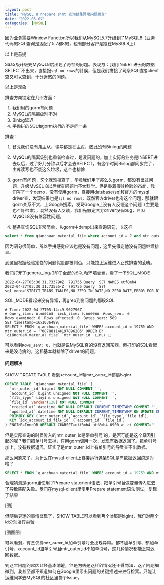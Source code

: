 ```yaml
---
layout: post
title: "MySQL 8 Prepare stmt 查询结果异常问题排查"
date: "2022-05-05"
categories: [MySQL]
---
```


因为业务需要Window Function所以我们从MySQL5.7升级到了MySQL8（业务代码的SQL查询是适配了5.7和8的，也有部分客户是跑在MySQL8上）

以上是前提

SaaS版升级完MySQL8后出现了奇怪的问题。表现为：我们INSERT进去的数据SELECT不出来，直接报`sql no rows`的错误，但是我们拼接了同条SQL直接client查又可以查到，十分迷惑的问题。

以上是现象

排查方向锁定在几个方面：
1. 我们用的gorm有问题
2. MySQL的隔离级别不对
3. Binlog延迟
4. 手动拼的SQL和gorm执行的不是同一条

排查：

1. 首先我们没有用主从，读写都是在主库，因此没有Binlog的问题

2. MySQL的隔离级别也重新检查过，是没问题的，加上实际的业务是INSERT进去以后，过了好几分钟以后才会去SELECT，有这个时间Binlog都同步完了，主库读写也不能这么垃圾，这个也排除

3. gorm有问题，这个就难排查了，毕竟我们用了那么久gorm，都没有出过问题，升级MySQL 8以后就有问题也不太科学。但是秉着假设检验的态度，我们写了一个demo，没有使用gorm，直接用database/sql和官方的mysql driver查，发现结果也是`sql no rows`，既然官方driver也有这个问题，那就跟gorm关系不大。上Google搜索，发现Google上没有人反馈这个问题（主要是也不好检索），既然没有人反馈，我们先假定官方driver没有bug，且和MySQL8没有兼容性问题。

4. 整条查询SQL非常简单，从gorm中dump出来查询语句，长这样
```sql
select * from qianchuan_material_file where account_id = ? and mtr_outer_id = ?
```
因为语句很简单，所以手拼感觉应该也是没有问题，这里先假定他没有问题继续排查。

到这里根据经验定位的问题假设都被判否，只能拉上运维进入正式排查的范畴。

我们打开了general_log打印了全部的SQL和环境变量，看了一下SQL_MODE
```
2022-04-27T05:30:31.733790Z  791755 Query  SET NAMES utf8mb4
2022-04-27T05:30:31.735554Z  791755 Query  SET sql_mode='STRICT_TRANS_TABLES,NO_ZERO_IN_DATE,NO_ZERO_DATE,ERROR_FOR_DIVISION_BY_ZERO,NO_ENGINE_SUBSTITUTION'
```
SQL_MODE看起来没有异常，再grep到出问题的那段SQL
```
# Time: 2022-04-27T05:14:49.902796Z
# Query_time: 0.000205  Lock_time: 0.000060  Rows_sent: 0  Rows_examined: 0  Rows_affected: 0  Bytes_sent: 589
SET timestamp=1651036489;
SELECT * FROM `qianchuan_material_file` WHERE account_id = 19750 AND mtr_outer_id = '7087881148197896205' ORDER BY `qianchuan_material_file`.`mtr_outer_id` LIMIT 1;
```
可以看到`Rows_sent: 0`，也就是说MySQL真的没有返回东西，但打印的SQL看起来是没毛病的，这样基本就排除了driver的问题。

#### 问题解决

SHOW CREATE TABLE 看到account_id和mtr_outer_id都是bigint
```sql
CREATE TABLE `qianchuan_material_file` (
  `mtr_outer_id` bigint NOT NULL COMMENT '',
  `account_id` bigint unsigned NOT NULL COMMENT '',
  `file_type` tinyint unsigned NOT NULL COMMENT '',
  `file_id` varchar(128) NOT NULL COMMENT '',
  `created_at` datetime NOT NULL DEFAULT CURRENT_TIMESTAMP COMMENT '',
  `updated_at` datetime NOT NULL DEFAULT CURRENT_TIMESTAMP ON UPDATE CURRENT_TIMESTAMP COMMENT '',
  PRIMARY KEY (`mtr_outer_id`,`account_id`,`file_type`,`file_id`),
  KEY `idx_account_id_file_id` (`account_id`,`file_id`)
) ENGINE=InnoDB DEFAULT CHARSET=utf8mb4 utf8mb4_0900_ai_ci COMMENT=''
```
但是实际查询的时候传入的mtr_outer_id是带单引号’的，是否可能是这个原因引起的呢？我们把单引号去掉，在用gorm调用一次，发现有数据返回了。把单引号加上，没有数据返回。证实了是mtr_outer_id上有单引号的导致查不出数据。

那么问题来了，为什么在mysql-client上直接运行这条SQL是有数据返回的是为啥？
```sql
SELECT * FROM `qianchuan_material_file` WHERE account_id = 19750 AND mtr_outer_id = '7087881148197896205' ORDER BY `qianchuan_material_file`.`mtr_outer_id` LIMIT 1;
```

合理猜测是gorm里使用了Prepare statement语法，把单引号当做变量传入进去了导致匹配失败。我们在mysql-client里使用Prepare statement语法测试，复现了结果

[图]

但随后更迷的事情出现了，SHOW TABLE可以看到两个id都是bigint，我们对两个id分别进行实验

[图图图]

可以看到，有且仅有mtr_outer_id加单引号时会出现异常。都不加单引号、都加单引号、account_id加单引号且mtr_outer_id不加单引号，这几种情况都能正常返回数据。

到这里问题的起因已经基本清楚，但是为啥是这样的情况还不得而知，这个问题细微到，我甚至都不知道如何在Google里写出问题的关键描述来进行检索。只能让运维同学去MySQL的社区里提个Issue。